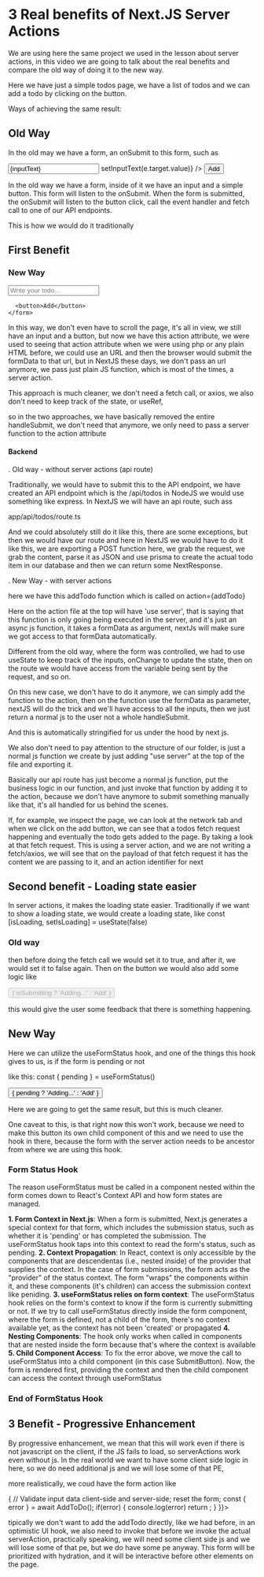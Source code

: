 # 3 Real benefits of Next.JS Server Actions

  We are using here the same project we used in the lesson about server actions, in this video we are going to talk about
the real benefits and compare the old way of doing it to the new way.

Here we have just a simple todos page, we have a list of todos and we can add a todo by clicking on the button. 

Ways of achieving the same result:

## Old Way

In the old may we have a form, an onSubmit to this form, such as

<form onSubmit={handleSubmit}>
<input
  type="text"
  name="content"
  placeholder="Write your todo..."
  required
  value={inputText}  
  onChange={(e) => setInputText(e.target.value)}
/>
<button>Add</button>
</form>

In the old way we have a form, inside of it we have an input and a simple button. This form will listen to the onSubmit.
When the form is submitted, the onSubmit will listen to the button click, call the event handler and fetch call to one of our
API endpoints.

This is how we would do it traditionally

## First Benefit

### New Way

 <form action={addTodo}>
      <input
        type="text"
        name="content"
        placeholder="Write your todo..."
        required
      />

      <button>Add</button>
    </form>

In this way, we don't even have to scroll the page, it's all in view, we still have an input and a button, but now we have
this action attribute, we were used to seeing that action attribute when we were using php or any plain HTML before, we
could use an URL and then the browser would submit the formData to that url, but in NextJS these days, we don't pass an url
anymore, we pass just plain JS function, which is most of the times, a server action.

This approach is much cleaner, we don't need a fetch call, or axios, we also don't need to keep track of the state, or useRef,

so in the two approaches, we have basically removed the entire handleSubmit, we don't need that anymore, we only need to pass
a server function to the action attribute


#### Backend

. Old way - without server actions (api route)

Traditionally, we would have to submit this to the API endpoint, we have created an API endpoint which is the /api/todos
in NodeJS we would use something like express. In NextJS we will have an api route, such ass

app/api/todos/route.ts 

And we could absolutely still do it like this, there are some exceptions, but then we would have our route and here in
NextJS we would have to do it like this, we are exporting a POST function here, we grab the request, we grab the content,
parse it as JSON and use prisma to create the actual todo item in our database and then we can return some NextResponse.

. New Way - with server actions 

here we have this addTodo function which is called on action={addTodo}

Here on the action file at the top will have 'use server', that is saying that this function is only going being executed 
in the server, and it's just an async js function, it takes a formData as argument, nextJs will make sure we got access to
that formData automatically.

Different from the old way, where the form was controlled, we had to use useState to keep track of the inputs, onChange
to update the state,  then on the route we would have access from the variable being sent by the request, and so on.

On this new case, we don't have to do it anymore, we can simply add the function to the action, then on the function use
the formData as parameter, nextJS will do the trick and we'll have access to all the inputs, then we just return a normal
js to the user not a whole handleSubmit.

And this is automatically stringified for us under the hood by next js.

We also don't need to pay attention to the structure of our folder, is just a normal js function we create by just adding
"use server" at the top of the file  and exporting it.

Basically our api route has just become a normal js function, put the business logic in our function, and just invoke
that function by adding it to the action, because we don't have anymore to submit something manually like that, it's all
handled for us behind the scenes.

If, for example, we inspect the page, we can look at the network tab and when we click on the add button, we can see that
a todos fetch request happening and eventually the todo gets added to the page. By taking a look at that fetch request. This
is using a server action, and we are not writing a fetch/axios, we will see that on the payload of that fetch request it
has the content we are passing to it, and an action identifier for next 


## Second benefit - Loading state easier

In server actions, it makes the loading state easier. Traditionally if we want to show a loading state, we would create a
loading state, like const [isLoading, setIsLoading] = useState(false)

### Old way

then before doing the fetch call we would set it to true, and after it, we would set it to false again. Then on the button
we would also add some logic like

<button disabled={isLoading}>
  {
    isSubmitting ? 'Adding...' : 'Add'
  }
</button>

this would give the user some feedback that there is something happening.

## New Way

Here we can utilize the useFormStatus hook, and one of the things this hook gives to us, is if the form is pending or not

like this: const { pending } = useFormStatus()

<button> { pending ? 'Adding...' : 'Add' }</button>

Here we are going to get the same result, but this is much cleaner.

One caveat to this, is that right now this won't work, because we need to make  this button its own child component of this
and we need to use the hook in there, because the form with the server action needs to be ancestor from where we are using
this hook.

### Form Status Hook

The reason useFormStatus must be called in a component nested within the form comes down to React's Context API and how form
states are managed.

**1. Form Context in Next.js**: When a form is submitted, Next.js generates a special context for that form, which includes the
submission status, such as whether it is 'pending' or has completed the submission. The useFormStatus hook taps into this
context to read the form's status, such as pending.
**2. Context Propagation**: In React, context is only accessible by the components that are descendentas (i.e., nested inside)
of the provider that supplies the context. In the case of form submissions, the form acts as the "provider" of the status
context. The form "wraps" the components within it, and these components (it's children) can access the submission context
like peniding.
**3. useFormStatus relies on form context**: The useFormStatus hook relies on the form's context to know if the form is currently
submitting or not. If we try to call useFormStatus directly inside the form component, where the form is defined, not a
child of the form, there's no context available yet, as the context has not been 'created' or propagated
**4. Nesting Components**: The hook only works when called in components that are nested inside the form because that's where
the context is available
**5. Child Component Access**: To fix the error above, we move the call to useFormStatus into a child component (in this case
SubmitButton). Now, the form is rendered first, providing the context and then the child component can access the context
through useFormStatus

### End of FormStatus Hook

## 3 Benefit - Progressive Enhancement

By progressive enhancement, we mean that this will work even if there is not javascript on the client, if the JS fails to load,
so serverActions work even without js.
In the real world we want to have some client side logic in here, so we do need additional js and we will lose some of that
PE, 

more realistically, we coud have the form action like

<form action={async formData => {
  // Validate input data client-side and server-side; reset the form; 
  const { error } = await AddToDo();
  if(error) {
    console.log(error)
    return ;
  }
}}>

tipically we don't want to add the addTodo directly, like we had before, in an optimistic UI hook, we also need to invoke that
before we invoke the actual serverAction, practically speaking, we will need some client side js and we will lose some of
that pe, but we do have some pe anyway. This form will be prioritized with hydration, and it will be interactive before other
elements on the page.









